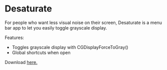 Desaturate
==========

For people who want less visual noise on their screen, Desaturate is a menu bar app to let you easily toggle grayscale display.

Features:

- Toggles grayscale display with CGDisplayForceToGray()
- Global shortcuts when open

Download [here.](https://github.com/seenaburns/Desaturate/releases)
